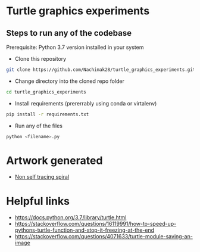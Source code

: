 # Turtle graphics experiments

## Steps to run any of the codebase

Prerequisite: Python 3.7 version installed in your system

* Clone this repository
```sh
git clone https://github.com/Nachimak28/turtle_graphics_experiments.git
```

* Change directory into the cloned repo folder
```sh
cd turtle_graphics_experiments
```

* Install requirements (prererrably using conda or virtalenv)
```sh
pip install -r requirements.txt
```

* Run any of the files
```sh
python <filename>.py
```

# Artwork generated

* [Non self tracing spiral](https://www.instagram.com/p/CZw1rkzvg7j/)


# Helpful links
* https://docs.python.org/3.7/library/turtle.html
* https://stackoverflow.com/questions/16119991/how-to-speed-up-pythons-turtle-function-and-stop-it-freezing-at-the-end
* https://stackoverflow.com/questions/4071633/turtle-module-saving-an-image